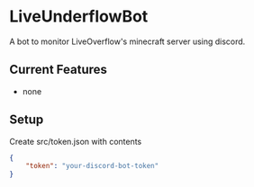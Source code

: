 # LiveUnderflowBot

A bot to monitor LiveOverflow's minecraft server using discord.

## Current Features
 - none

## Setup

Create src/token.json with contents
```json
{
    "token": "your-discord-bot-token"
}
```
